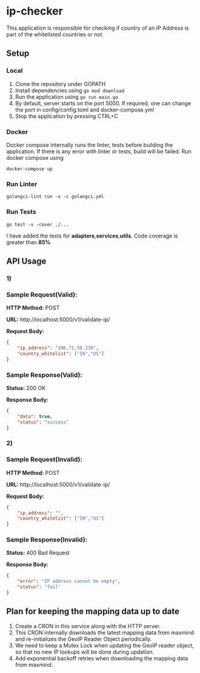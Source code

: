 ip-checker
==========

This application is responsible for checking if country of an IP Address is part of the whitelisted countries or not.

## Setup
### Local
1. Clone the repository under GOPATH
2. Install dependencies using ```go mod download```
3. Run the application using ```go run main.go```
4. By default, server starts on the port 5000. If required, one can change the port in config/config.toml and docker-compose.yml
5. Stop the application by pressing CTRL+C
### Docker
Docker compose internally runs the linter, tests before building the application. If there is any error with linter or tests, build will be failed. Run docker compose using 

```docker-compose up```
### Run Linter
```golangci-lint run -v -c golangci.yml```
### Run Tests
```go test -v -cover ./...```

I have added the tests for **adapters**,**services**,**utils**. Code coverage is greater than **85%**

## API Usage
### 1) 
### Sample Request(Valid):
**HTTP Method:** POST

**URL:** http://localhost:5000/v1/validate-ip/

**Request Body:**
```json
{
    "ip_address": "206.71.50.230",
    "country_whitelist": ["IN","US"]
}
```
### Sample Response(Valid):
**Status:** 200 OK

**Response Body:**
```json
{
    "data": true,
    "status": "success"
}
```

### 2)
### Sample Request(Invalid):
**HTTP Method:** POST

**URL:** http://localhost:5000/v1/validate-ip/

**Request Body:**
```json
{
    "ip_address": "",
    "country_whitelist": ["IN","US"]
}
```
### Sample Response(Invalid):
**Status:** 400 Bad Request

**Response Body:**
```json
{
    "error": "IP address cannot be empty",
    "status": "fail"
}
```

## Plan for keeping the mapping data up to date
1) Create a CRON in this service along with the HTTP server.
2) This CRON internally downloads the latest mapping data from maxmind and re-initializes the GeoIP Reader Object periodically.
3) We need to keep a Mutex Lock when updating the GeoIP reader object, so that no new IP lookups will be done during updation.
4) Add exponential backoff retries when downloading the mapping data from maxmind.
